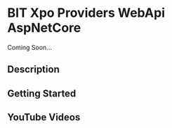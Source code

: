 # BIT Xpo Providers WebApi AspNetCore

Coming Soon...

## Description

## Getting Started

## YouTube Videos
